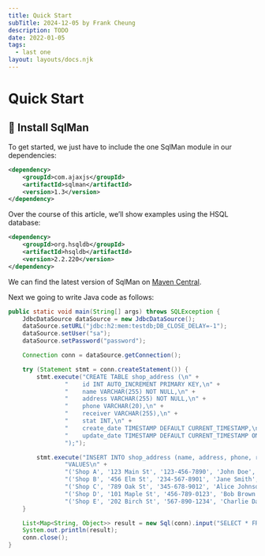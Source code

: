 ```yaml
---
title: Quick Start
subTitle: 2024-12-05 by Frank Cheung
description: TODO
date: 2022-01-05
tags:
  - last one
layout: layouts/docs.njk
---
```

# Quick Start
## 🔧 Install SqlMan
To get started, we just have to include the one SqlMan module in our dependencies:

```xml
<dependency>
    <groupId>com.ajaxjs</groupId>
    <artifactId>sqlman</artifactId>
    <version>1.3</version>
</dependency>
```

Over the course of this article, we’ll show examples using the HSQL database:
```xml
<dependency>
    <groupId>org.hsqldb</groupId>
    <artifactId>hsqldb</artifactId>
    <version>2.2.220</version>
</dependency>
```
We can find the latest version of SqlMan on [Maven Central](https://central.sonatype.com/artifact/com.ajaxjs/sqlman).

<!-- > About Java Version
>
> Currently, SqlMan only supports **Java 11** and above. However, we are aware that there is a significant user base still using JDK 8. Should the need arise, we are committed to maintaining compatibility with Java 8 by making a few modifications to the code. -->

Next we going to write Java code as follows:

```java
public static void main(String[] args) throws SQLException {
    JdbcDataSource dataSource = new JdbcDataSource();
    dataSource.setURL("jdbc:h2:mem:testdb;DB_CLOSE_DELAY=-1");
    dataSource.setUser("sa");
    dataSource.setPassword("password");

    Connection conn = dataSource.getConnection();

    try (Statement stmt = conn.createStatement()) {
        stmt.execute("CREATE TABLE shop_address (\n" +
                "    id INT AUTO_INCREMENT PRIMARY KEY,\n" +
                "    name VARCHAR(255) NOT NULL,\n" +
                "    address VARCHAR(255) NOT NULL,\n" +
                "    phone VARCHAR(20),\n" +
                "    receiver VARCHAR(255),\n" +
                "    stat INT,\n" +
                "    create_date TIMESTAMP DEFAULT CURRENT_TIMESTAMP,\n" +
                "    update_date TIMESTAMP DEFAULT CURRENT_TIMESTAMP ON UPDATE CURRENT_TIMESTAMP\n" +
                ");");

        stmt.execute("INSERT INTO shop_address (name, address, phone, receiver, stat)\n" +
                "VALUES\n" +
                "('Shop A', '123 Main St', '123-456-7890', 'John Doe', 0),\n" +
                "('Shop B', '456 Elm St', '234-567-8901', 'Jane Smith',0),\n" +
                "('Shop C', '789 Oak St', '345-678-9012', 'Alice Johnson', 0),\n" +
                "('Shop D', '101 Maple St', '456-789-0123', 'Bob Brown', 1),\n" +
                "('Shop E', '202 Birch St', '567-890-1234', 'Charlie Davis', 1);");
    }

    List<Map<String, Object>> result = new Sql(conn).input("SELECT * FROM shop_address").queryList();
    System.out.println(result);
    conn.close();
}
```